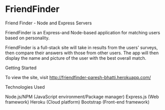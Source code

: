 # FriendFinder
Friend Finder - Node and Express Servers


FriendFinder is an Express-and Node-based application for matching users based on personality.

FriendFinder is a full-stack site will take in results from the users' surveys, then compare their answers with those from other users. The app will then display the name and picture of the user with the best overall match.

Getting Started

To view the site, visit http://friendfinder-paresh-bhatti.herokuapp.com/

Technologies Used

Node.js/NPM (JavaScript environment/Package manager)
Express.js (Web framework)
Heroku (Cloud platform)
Bootstrap (Front-end framework)
